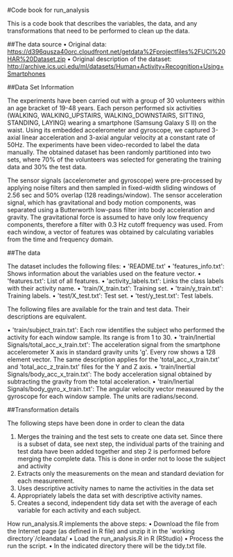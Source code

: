 #Code book for run_analysis

This is a code book that describes the variables, the data, and any transformations that need to be performed to clean up the data.

##The data source
• Original data: https://d396qusza40orc.cloudfront.net/getdata%2Fprojectfiles%2FUCI%20HAR%20Dataset.zip 
• Original description of the dataset: http://archive.ics.uci.edu/ml/datasets/Human+Activity+Recognition+Using+Smartphones 

##Data Set Information

The experiments have been carried out with a group of 30 volunteers within an age bracket of 19-48 years. Each person performed six activities (WALKING, WALKING_UPSTAIRS, WALKING_DOWNSTAIRS, SITTING, STANDING, LAYING) wearing a smartphone (Samsung Galaxy S II) on the waist. Using its embedded accelerometer and gyroscope, we captured 3-axial linear acceleration and 3-axial angular velocity at a constant rate of 50Hz. The experiments have been video-recorded to label the data manually. The obtained dataset has been randomly partitioned into two sets, where 70% of the volunteers was selected for generating the training data and 30% the test data.

The sensor signals (accelerometer and gyroscope) were pre-processed by applying noise filters and then sampled in fixed-width sliding windows of 2.56 sec and 50% overlap (128 readings/window). The sensor acceleration signal, which has gravitational and body motion components, was separated using a Butterworth low-pass filter into body acceleration and gravity. The gravitational force is assumed to have only low frequency components, therefore a filter with 0.3 Hz cutoff frequency was used. From each window, a vector of features was obtained by calculating variables from the time and frequency domain.

##The data

The dataset includes the following files:
• 'README.txt'
• 'features_info.txt': Shows information about the variables used on the feature vector.
• 'features.txt': List of all features.
• 'activity_labels.txt': Links the class labels with their activity name.
• 'train/X_train.txt': Training set.
• 'train/y_train.txt': Training labels.
• 'test/X_test.txt': Test set.
• 'test/y_test.txt': Test labels.

The following files are available for the train and test data. Their descriptions are equivalent.

• 'train/subject_train.txt': Each row identifies the subject who performed the activity for each window sample. Its range is from 1 to 30.
• 'train/Inertial Signals/total_acc_x_train.txt': The acceleration signal from the smartphone accelerometer X axis in standard gravity units 'g'. Every row shows a 128 element vector. The same description applies for the 'total_acc_x_train.txt' and 'total_acc_z_train.txt' files for the Y and Z axis.
• 'train/Inertial Signals/body_acc_x_train.txt': The body acceleration signal obtained by subtracting the gravity from the total acceleration.
• 'train/Inertial Signals/body_gyro_x_train.txt': The angular velocity vector measured by the gyroscope for each window sample. The units are radians/second.

##Transformation details

The following steps have been done in order to clean the data

1. Merges the training and the test sets to create one data set. Since there is a subset of data, see next step, the individual parts of the training and test data have been added together and step 2 is performed before merging the complete data. This is done in order not to loose the subject and activity
2. Extracts only the measurements on the mean and standard deviation for each measurement.
3. Uses descriptive activity names to name the activities in the data set
4. Appropriately labels the data set with descriptive activity names.
5. Creates a second, independent tidy data set with the average of each variable for each activity and each subject.

How  run_analysis.R  implements the above steps:
• Download the file from the Internet page (as defined in R file) and unzip it in the ´working directory`/cleandata/
• Load the run_analysis.R in R (RStudio)
• Process the run the script.
• In the indicated directory there will be the tidy.txt file.
